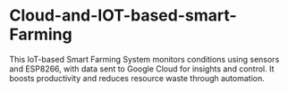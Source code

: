 # Cloud-and-IOT-based-smart-Farming
This IoT-based Smart Farming System monitors conditions using sensors and ESP8266, with data sent to Google Cloud for insights and control. It boosts productivity and reduces resource waste through automation.
